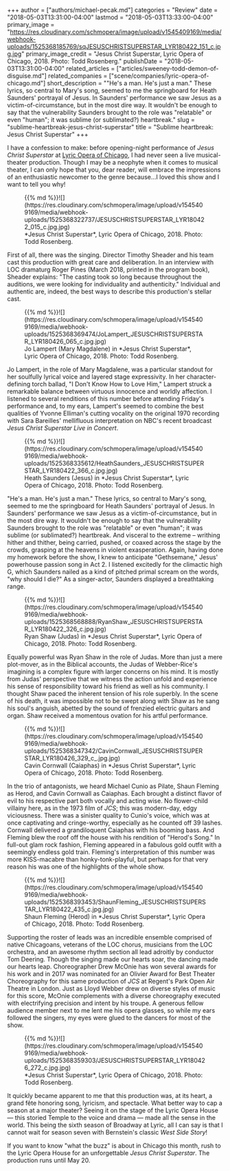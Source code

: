 +++
author = ["authors/michael-pecak.md"]
categories = "Review"
date = "2018-05-03T13:31:00-04:00"
lastmod = "2018-05-03T13:33:00-04:00"
primary_image = "https://res.cloudinary.com/schmopera/image/upload/v1545409169/media/webhook-uploads/1525368185769/sqJESUSCHRISTSUPERSTAR_LYR180422_151_c.jpg.jpg"
primary_image_credit = "Jesus Christ Superstar, Lyric Opera of Chicago, 2018. Photo: Todd Rosenberg."
publishDate = "2018-05-03T13:31:00-04:00"
related_articles = ["articles/sweeney-todd-demon-of-disguise.md"]
related_companies = ["scene/companies/lyric-opera-of-chicago.md"]
short_description = "&quot;He&#039;s a man. He&#039;s just a man.&quot; These lyrics, so central to Mary&#039;s song, seemed to me the springboard for Heath Saunders&#039; portrayal of Jesus. In Saunders&#039; performance we saw Jesus as a victim-of-circumstance, but in the most dire way. It wouldn&#039;t be enough to say that the vulnerability Saunders brought to the role was &quot;relatable&quot; or even &quot;human&quot;; it was sublime (or sublimated?) heartbreak."
slug = "sublime-heartbreak-jesus-christ-superstar"
title = "Sublime heartbreak: Jesus Christ Superstar"
+++

I have a confession to make: before opening-night performance of *Jesus Christ Superstar* at [Lyric Opera of Chicago](/scene/companies/lyric-opera-of-chicago/), I had never seen a live musical-theater production. Though I may be a neophyte when it comes to musical theater, I can only hope that you, dear reader, will embrace the impressions of an enthusiastic newcomer to the genre because…I loved this show and I want to tell you why!
 
<figure data-type="image">{{% md %}}![](https://res.cloudinary.com/schmopera/image/upload/v1545409169/media/webhook-uploads/1525368322737/JESUSCHRISTSUPERSTAR_LYR180422_015_c.jpg.jpg)
<figcaption>*Jesus Christ Superstar*, Lyric Opera of Chicago, 2018. Photo: Todd Rosenberg.</figcaption>
</figure>

First of all, there was the singing. Director Timothy Sheader and his team cast this production with great care and deliberation. In an interview with LOC dramaturg Roger Pines (March 2018, printed in the program book), Sheader explains: "The casting took so long because throughout the auditions, we were looking for individuality and authenticity." Individual and authentic are, indeed, the best ways to describe this production's stellar cast.

<figure data-type="image">{{% md %}}![](https://res.cloudinary.com/schmopera/image/upload/v1545409169/media/webhook-uploads/1525368369474/JoLampert_JESUSCHRISTSUPERSTAR_LYR180426_065_c.jpg.jpg)
<figcaption>Jo Lampert (Mary Magdalene) in *Jesus Christ Superstar*, Lyric Opera of Chicago, 2018. Photo: Todd Rosenberg.</figcaption>
</figure>
 
Jo Lampert, in the role of Mary Magdalene, was a particular standout for her soulfully lyrical voice and layered stage expressivity. In her character-defining torch ballad, "I Don't Know How to Love Him," Lampert struck a remarkable balance between virtuous innocence and worldly affection. I listened to several renditions of this number before attending Friday's performance and, to my ears, Lampert's seemed to combine the best qualities of Yvonne Elliman's cutting vocality on the original 1970 recording with Sara Bareilles' mellifluous interpretation on NBC's recent broadcast *Jesus Christ Superstar Live in Concert*. 
 
<figure data-type="image">{{% md %}}![](https://res.cloudinary.com/schmopera/image/upload/v1545409169/media/webhook-uploads/1525368335612/HeathSaunders_JESUSCHRISTSUPERSTAR_LYR180422_366_c.jpg.jpg)
<figcaption>Heath Saunders (Jesus) in *Jesus Christ Superstar*, Lyric Opera of Chicago, 2018. Photo: Todd Rosenberg.</figcaption>
</figure>

"He's a man. He's just a man." These lyrics, so central to Mary's song, seemed to me the springboard for Heath Saunders' portrayal of Jesus. In Saunders' performance we saw Jesus as a victim-of-circumstance, but in the most dire way. It wouldn't be enough to say that the vulnerability Saunders brought to the role was "relatable" or even "human"; it was sublime (or sublimated?) heartbreak. And visceral to the extreme – writhing hither and thither, being carried, pushed, or coaxed across the stage by the crowds, grasping at the heavens in violent exasperation. Again, having done my homework before the show, I knew to anticipate "Gethsemane," Jesus' powerhouse passion song in Act 2. I listened excitedly for the climactic high G, which Saunders nailed as a kind of pitched primal scream on the words, "why should I die?" As a singer-actor, Saunders displayed a breathtaking range.
 
<figure data-type="image">{{% md %}}![](https://res.cloudinary.com/schmopera/image/upload/v1545409169/media/webhook-uploads/1525368568888/RyanShaw_JESUSCHRISTSUPERSTAR_LYR180422_326_c.jpg.jpg)
<figcaption>Ryan Shaw (Judas) in *Jesus Christ Superstar*, Lyric Opera of Chicago, 2018. Photo: Todd Rosenberg.</figcaption>
</figure>

Equally powerful was Ryan Shaw in the role of Judas. More than just a mere plot-mover, as in the Biblical accounts, the Judas of Webber-Rice's imagining is a complex figure with larger concerns on his mind. It is mostly from Judas' perspective that we witness the action unfold and experience his sense of responsibility toward his friend as well as his community. I thought Shaw paced the inherent tension of his role superbly. In the scene of his death,  it was impossible not to be swept along with Shaw as he sang his soul's anguish, abetted by the sound of frenzied electric guitars and organ. Shaw received a momentous ovation for his artful performance.

<figure data-type="image">{{% md %}}![](https://res.cloudinary.com/schmopera/image/upload/v1545409169/media/webhook-uploads/1525368347342/CavinCornwall_JESUSCHRISTSUPERSTAR_LYR180426_329_c_.jpg.jpg)
<figcaption>Cavin Cornwall (Caiaphas) in *Jesus Christ Superstar*, Lyric Opera of Chicago, 2018. Photo: Todd Rosenberg.</figcaption>
</figure>
 
In the trio of antagonists, we heard Michael Cunio as Pilate, Shaun Fleming as Herod, and Cavin Cornwall as Caiaphas. Each brought a distinct flavor of evil to his respective part both vocally and acting wise. No flower-child villainy here, as in the 1973 film of *JCS*; this was modern-day, edgy viciousness. There was a sinister quality to Cunio's voice, which was at once captivating and cringe-worthy, especially as he counted off 39 lashes. Cornwall delivered a grandiloquent Caiaphas with his booming bass. And Fleming blew the roof off the house with his rendition of "Herod's Song." In full-out glam rock fashion, Fleming appeared in a fabulous gold outfit with a seemingly endless gold train. Fleming's interpretation of this number was more KISS-macabre than honky-tonk-playful, but perhaps for that very reason his was one of the highlights of the whole show.

<figure data-type="image">{{% md %}}![](https://res.cloudinary.com/schmopera/image/upload/v1545409169/media/webhook-uploads/1525368393453/ShaunFleming_JESUSCHRISTSUPERSTAR_LYR180422_435_c.jpg.jpg)
<figcaption>Shaun Fleming (Herod) in *Jesus Christ Superstar*, Lyric Opera of Chicago, 2018. Photo: Todd Rosenberg.</figcaption>
</figure>
 
Supporting the roster of leads was an incredible ensemble comprised of native Chicagoans, veterans of the LOC chorus, musicians from the LOC orchestra, and an awesome rhythm section all lead adroitly by conductor Tom Deering. Though the singing made our hearts soar, the dancing made our hearts leap. Choreographer Drew McOnie has won several awards for his work and in 2017 was nominated for an Olivier Award for Best Theater Choreography for this same production of *JCS* at Regent's Park Open Air Theatre in London. Just as Lloyd Webber drew on diverse styles of music for this score, McOnie complements with a diverse choreography executed with electrifying precision and intent by his troupe. A generous fellow audience member next to me lent me his opera glasses, so while my ears followed the singers, my eyes were glued to the dancers for most of the show.        

<figure data-type="image">{{% md %}}![](https://res.cloudinary.com/schmopera/image/upload/v1545409169/media/webhook-uploads/1525368359303/JESUSCHRISTSUPERSTAR_LYR180426_272_c.jpg.jpg)
<figcaption>*Jesus Christ Superstar*, Lyric Opera of Chicago, 2018. Photo: Todd Rosenberg.</figcaption>
</figure>
 
It quickly became apparent to me that this production was, at its heart, a grand fête honoring song, lyricism, and spectacle. What better way to cap a season at a major theater? Seeing it on the stage of the Lyric Opera House — this storied Temple to the voice and drama — made all the sense in the world. This being the sixth season of Broadway at Lyric, all I can say is that I cannot wait for season seven with Bernstein's classic *West Side Story*!

If you want to know "what the buzz" is about in Chicago this month, rush to the Lyric Opera House for an unforgettable *Jesus Christ Superstar*. The production runs until May 20. 

